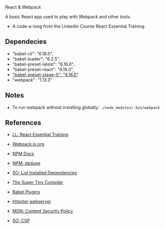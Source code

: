 React & Webpack

A basic React app used to play with Webpack and other tools.
- A code-a-long from the Linkedin Course React Essential Training



## Dependecies
- "babel-cli": "6.18.0",
- "babel-loader": "6.2.5",
- "babel-preset-latest": "6.16.0",
- "babel-preset-react": "6.16.0",
- ["babel-preset-stage-0": "6.16.0"](https://github.com/babel/babel/tree/master/packages/babel-preset-stage-0)
- "webpack": "1.13.3"




## Notes
- To run webpack without installing globally:  ```./node_modules/.bin/webpack```





## References
- [LL: React Essential Training](https://www.linkedin.com/learning/react-js-essential-training/loading-json-with-webpack-2)
- [Webpack.js.org](https://webpack.js.org)
- [NPM Docs](https://docs.npmjs.com/)
- [NPM: dedupe](https://www.npmjs.com/package/dedupe)
- [SO: List Installed Dependencies](https://stackoverflow.com/questions/17937960/how-to-list-npm-user-installed-packages)
- [The Super Tiny Compiler](https://github.com/thejameskyle/the-super-tiny-compiler)
- [Babel Plugins](https://babeljs.io/docs/plugins/)
- [httpster webserver](https://github.com/SimbCo/httpster)

- [MDN: Content Security Policy](https://developer.mozilla.org/en-US/docs/Web/HTTP/Headers/Content-Security-Policy/default-src)
- [SO: CSP](https://stackoverflow.com/questions/42401952/inline-style-error-with-content-security-policy-and-javascript#42402277)









